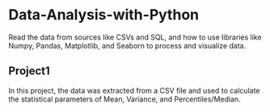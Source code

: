# Data-Analysis-with-Python

Read the data from sources like CSVs and SQL, and how to use libraries like Numpy, Pandas, Matplotlib, and Seaborn to process and visualize data.

## Project1

In this project, the data was extracted from a CSV file and used to calculate the statistical parameters of Mean, Variance, and Percentiles/Median.
